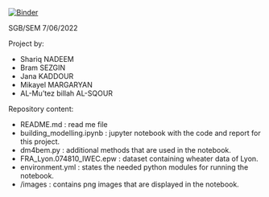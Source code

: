 [![Binder](https://mybinder.org/badge_logo.svg)](https://mybinder.org/v2/gh/Bramproject/Ense3_SmartCities/HEAD)

SGB/SEM 7/06/2022

Project by:
- Shariq NADEEM
- Bram SEZGIN
- Jana KADDOUR
- Mikayel MARGARYAN
- AL-Mu’tez billah AL-SQOUR

Repository content:
- README.md : read me file
- building_modelling.ipynb : jupyter notebook with the code and report for this project.
- dm4bem.py : additional methods that are used in the notebook.
- FRA_Lyon.074810_IWEC.epw : dataset containing wheater data of Lyon.
- environment.yml : states the needed python modules for running the notebook.
- /images : contains png images that are displayed in the notebook.

